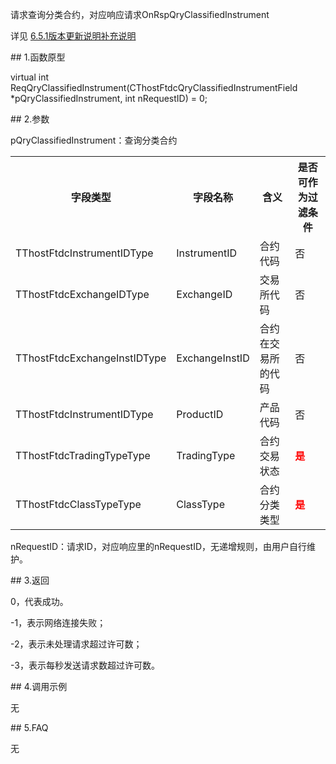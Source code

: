<p>请求查询分类合约，对应响应请求OnRspQryClassifiedInstrument</p>
<p>详见  <a href="../../../6.5.1BBGXSMBCSM/">6.5.1版本更新说明补充说明</a></p>
<span class="anchor" id="d02a800e-ba2b-4a67-af03-9ae45e55ae65"></span>
## 1.函数原型
<p>virtual int ReqQryClassifiedInstrument(CThostFtdcQryClassifiedInstrumentField *pQryClassifiedInstrument, int nRequestID) = 0;</p>
<span class="anchor" id="1f4cb031-67c1-4732-9b72-46bf2cba83b9"></span>
## 2.参数
<p>pQryClassifiedInstrument：查询分类合约</p>
<table><tr><th style="TEXT-ALIGN: center;">字段类型</th><th style="TEXT-ALIGN: center;">字段名称</th><th style="TEXT-ALIGN: center;">含义</th><th style="TEXT-ALIGN: center;">是否可作为过滤条件</th></tr><tr><td style="TEXT-ALIGN: left;">TThostFtdcInstrumentIDType</td>
<td style="TEXT-ALIGN: left;">InstrumentID</td>
<td style="TEXT-ALIGN: left;">合约代码</td>
<td style="TEXT-ALIGN: left;">否</td>
</tr>
<tr><td style="TEXT-ALIGN: left;">TThostFtdcExchangeIDType</td>
<td style="TEXT-ALIGN: left;">ExchangeID</td>
<td style="TEXT-ALIGN: left;">交易所代码</td>
<td style="TEXT-ALIGN: left;">否</td>
</tr>
<tr><td style="TEXT-ALIGN: left;">TThostFtdcExchangeInstIDType</td>
<td style="TEXT-ALIGN: left;">ExchangeInstID</td>
<td style="TEXT-ALIGN: left;">合约在交易所的代码</td>
<td style="TEXT-ALIGN: left;">否</td>
</tr>
<tr><td style="TEXT-ALIGN: left;">TThostFtdcInstrumentIDType</td>
<td style="TEXT-ALIGN: left;">ProductID</td>
<td style="TEXT-ALIGN: left;">产品代码</td>
<td style="TEXT-ALIGN: left;">否</td>
</tr>
<tr><td style="TEXT-ALIGN: left;">TThostFtdcTradingTypeType</td>
<td style="TEXT-ALIGN: left;">TradingType</td>
<td style="TEXT-ALIGN: left;">合约交易状态</td>
<td style="TEXT-ALIGN: left;"><strong><font color="#FF0000">是</font></strong></td>
</tr>
<tr><td style="TEXT-ALIGN: left;">TThostFtdcClassTypeType</td>
<td style="TEXT-ALIGN: left;">ClassType</td>
<td style="TEXT-ALIGN: left;">合约分类类型</td>
<td style="TEXT-ALIGN: left;"><strong><font color="#FF0000">是</font></strong></td>
</tr>
</table>
<p>nRequestID：请求ID，对应响应里的nRequestID，无递增规则，由用户自行维护。</p>
<span class="anchor" id="f80170e2-0680-4421-8673-48f60534c467"></span>
## 3.返回
<p>0，代表成功。</p>
<p>-1，表示网络连接失败；</p>
<p>-2，表示未处理请求超过许可数；</p>
<p>-3，表示每秒发送请求数超过许可数。</p>
<span class="anchor" id="68e870cb-7e08-4e0b-8669-20bf668c0fe9"></span>
## 4.调用示例
<p>无</p>
<span class="anchor" id="93122e41-4045-439d-a82a-a088797ecd99"></span>
## 5.FAQ
<p>无</p>
